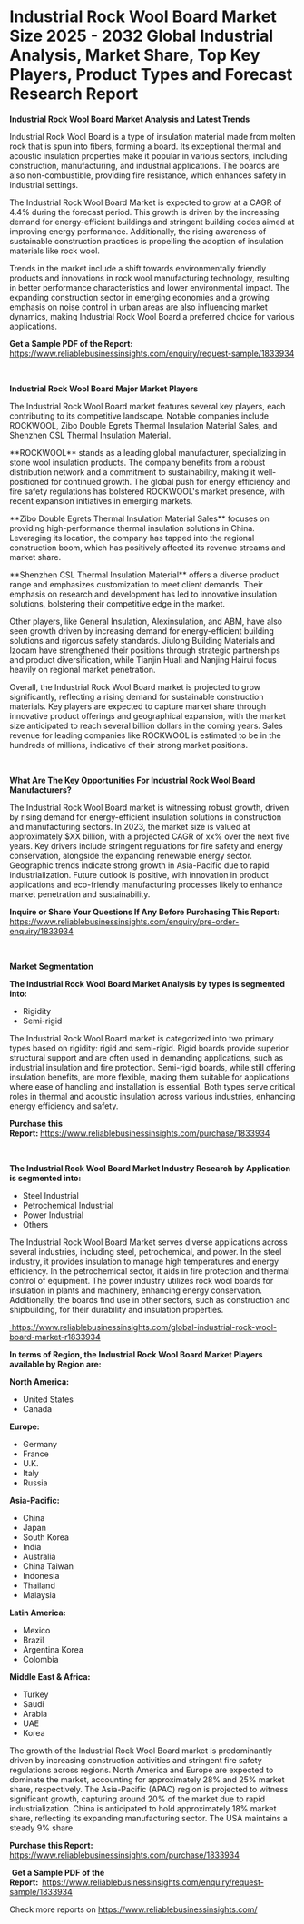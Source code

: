 <p><h1>Industrial Rock Wool Board Market Size 2025 - 2032 Global Industrial Analysis, Market Share, Top Key Players, Product Types and Forecast Research Report</h1></p><p><strong>Industrial Rock Wool Board Market Analysis and Latest Trends</strong></p>
<p><p>Industrial Rock Wool Board is a type of insulation material made from molten rock that is spun into fibers, forming a board. Its exceptional thermal and acoustic insulation properties make it popular in various sectors, including construction, manufacturing, and industrial applications. The boards are also non-combustible, providing fire resistance, which enhances safety in industrial settings.</p><p>The Industrial Rock Wool Board Market is expected to grow at a CAGR of 4.4% during the forecast period. This growth is driven by the increasing demand for energy-efficient buildings and stringent building codes aimed at improving energy performance. Additionally, the rising awareness of sustainable construction practices is propelling the adoption of insulation materials like rock wool. </p><p>Trends in the market include a shift towards environmentally friendly products and innovations in rock wool manufacturing technology, resulting in better performance characteristics and lower environmental impact. The expanding construction sector in emerging economies and a growing emphasis on noise control in urban areas are also influencing market dynamics, making Industrial Rock Wool Board a preferred choice for various applications.</p></p>
<p><strong>Get a Sample PDF of the Report:&nbsp;</strong> <a href="https://www.reliablebusinessinsights.com/enquiry/request-sample/1833934?utm_campaign=3283&utm_medium=2&utm_source=Github&utm_content=ia&utm_term=26032025&utm_id=industrial-rock-wool-board">https://www.reliablebusinessinsights.com/enquiry/request-sample/1833934</a></p>
<p>&nbsp;</p>
<p><strong>Industrial Rock Wool Board Major Market Players</strong></p>
<p><p>The Industrial Rock Wool Board market features several key players, each contributing to its competitive landscape. Notable companies include ROCKWOOL, Zibo Double Egrets Thermal Insulation Material Sales, and Shenzhen CSL Thermal Insulation Material.</p><p>**ROCKWOOL** stands as a leading global manufacturer, specializing in stone wool insulation products. The company benefits from a robust distribution network and a commitment to sustainability, making it well-positioned for continued growth. The global push for energy efficiency and fire safety regulations has bolstered ROCKWOOL's market presence, with recent expansion initiatives in emerging markets.</p><p>**Zibo Double Egrets Thermal Insulation Material Sales** focuses on providing high-performance thermal insulation solutions in China. Leveraging its location, the company has tapped into the regional construction boom, which has positively affected its revenue streams and market share.</p><p>**Shenzhen CSL Thermal Insulation Material** offers a diverse product range and emphasizes customization to meet client demands. Their emphasis on research and development has led to innovative insulation solutions, bolstering their competitive edge in the market.</p><p>Other players, like General Insulation, Alexinsulation, and ABM, have also seen growth driven by increasing demand for energy-efficient building solutions and rigorous safety standards. Jiulong Building Materials and Izocam have strengthened their positions through strategic partnerships and product diversification, while Tianjin Huali and Nanjing Hairui focus heavily on regional market penetration.</p><p>Overall, the Industrial Rock Wool Board market is projected to grow significantly, reflecting a rising demand for sustainable construction materials. Key players are expected to capture market share through innovative product offerings and geographical expansion, with the market size anticipated to reach several billion dollars in the coming years. Sales revenue for leading companies like ROCKWOOL is estimated to be in the hundreds of millions, indicative of their strong market positions.</p></p>
<p>&nbsp;</p>
<p><strong>What Are The Key Opportunities For Industrial Rock Wool Board Manufacturers?</strong></p>
<p><p>The Industrial Rock Wool Board market is witnessing robust growth, driven by rising demand for energy-efficient insulation solutions in construction and manufacturing sectors. In 2023, the market size is valued at approximately $XX billion, with a projected CAGR of xx% over the next five years. Key drivers include stringent regulations for fire safety and energy conservation, alongside the expanding renewable energy sector. Geographic trends indicate strong growth in Asia-Pacific due to rapid industrialization. Future outlook is positive, with innovation in product applications and eco-friendly manufacturing processes likely to enhance market penetration and sustainability.</p></p>
<p><strong>Inquire or Share Your Questions If Any Before Purchasing This Report:</strong> <a href="https://www.reliablebusinessinsights.com/enquiry/pre-order-enquiry/1833934?utm_campaign=3283&utm_medium=2&utm_source=Github&utm_content=ia&utm_term=26032025&utm_id=industrial-rock-wool-board">https://www.reliablebusinessinsights.com/enquiry/pre-order-enquiry/1833934</a></p>
<p>&nbsp;</p>
<p><strong>Market Segmentation</strong></p>
<p><strong>The Industrial Rock Wool Board Market Analysis by types is segmented into:</strong></p>
<p><ul><li>Rigidity</li><li>Semi-rigid</li></ul></p>
<p><p>The Industrial Rock Wool Board market is categorized into two primary types based on rigidity: rigid and semi-rigid. Rigid boards provide superior structural support and are often used in demanding applications, such as industrial insulation and fire protection. Semi-rigid boards, while still offering insulation benefits, are more flexible, making them suitable for applications where ease of handling and installation is essential. Both types serve critical roles in thermal and acoustic insulation across various industries, enhancing energy efficiency and safety.</p></p>
<p><strong>Purchase this Report:&nbsp;</strong><a href="https://www.reliablebusinessinsights.com/purchase/1833934?utm_campaign=3283&utm_medium=2&utm_source=Github&utm_content=ia&utm_term=26032025&utm_id=industrial-rock-wool-board">https://www.reliablebusinessinsights.com/purchase/1833934</a></p>
<p>&nbsp;</p>
<p><strong>The Industrial Rock Wool Board Market Industry Research by Application is segmented into:</strong></p>
<p><ul><li>Steel Industrial</li><li>Petrochemical Industrial</li><li>Power Industrial</li><li>Others</li></ul></p>
<p><p>The Industrial Rock Wool Board Market serves diverse applications across several industries, including steel, petrochemical, and power. In the steel industry, it provides insulation to manage high temperatures and energy efficiency. In the petrochemical sector, it aids in fire protection and thermal control of equipment. The power industry utilizes rock wool boards for insulation in plants and machinery, enhancing energy conservation. Additionally, the boards find use in other sectors, such as construction and shipbuilding, for their durability and insulation properties.</p></p>
<p><a href="https://www.reliablebusinessinsights.com/global-industrial-rock-wool-board-market-r1833934?utm_campaign=3283&utm_medium=2&utm_source=Github&utm_content=ia&utm_term=26032025&utm_id=industrial-rock-wool-board">&nbsp;https://www.reliablebusinessinsights.com/global-industrial-rock-wool-board-market-r1833934</a></p>
<p><strong>In terms of Region, the Industrial Rock Wool Board Market Players available by Region are:</strong></p>
<p>
    <p> <strong> North America: </strong>
        <ul>
            <li>United States</li>
            <li>Canada</li>
        </ul>
        </p> 
    <p> <strong> Europe: </strong>
        <ul>
            <li>Germany</li>
            <li>France</li>
            <li>U.K.</li>
            <li>Italy</li>
            <li>Russia</li>
        </ul>
        </p> 
    <p> <strong> Asia-Pacific: </strong>
        <ul>
            <li>China</li>
            <li>Japan</li>
            <li>South Korea</li>
            <li>India</li>
            <li>Australia</li>
            <li>China Taiwan</li>
            <li>Indonesia</li>
            <li>Thailand</li>
            <li>Malaysia</li>
        </ul>
        </p> 
    <p> <strong> Latin America: </strong>
        <ul>
            <li>Mexico</li>
            <li>Brazil</li>
            <li>Argentina Korea</li>
            <li>Colombia</li>
        </ul>
        </p> 
    <p> <strong> Middle East & Africa: </strong>
        <ul>
            <li>Turkey</li>
            <li>Saudi</li>
            <li>Arabia</li>
            <li>UAE</li>
            <li>Korea</li>
        </ul>
    </p>
    </p>
<p><p>The growth of the Industrial Rock Wool Board market is predominantly driven by increasing construction activities and stringent fire safety regulations across regions. North America and Europe are expected to dominate the market, accounting for approximately 28% and 25% market share, respectively. The Asia-Pacific (APAC) region is projected to witness significant growth, capturing around 20% of the market due to rapid industrialization. China is anticipated to hold approximately 18% market share, reflecting its expanding manufacturing sector. The USA maintains a steady 9% share.</p></p>
<p><strong>Purchase this Report: </strong><a href="https://www.reliablebusinessinsights.com/purchase/1833934?utm_campaign=3283&utm_medium=2&utm_source=Github&utm_content=ia&utm_term=26032025&utm_id=industrial-rock-wool-board">https://www.reliablebusinessinsights.com/purchase/1833934</a></p>
<p>&nbsp;<strong>Get a Sample PDF of the Report:&nbsp;&nbsp;</strong><a href="https://www.reliablebusinessinsights.com/enquiry/request-sample/1833934?utm_campaign=3283&utm_medium=2&utm_source=Github&utm_content=ia&utm_term=26032025&utm_id=industrial-rock-wool-board">https://www.reliablebusinessinsights.com/enquiry/request-sample/1833934</a></p>
<p><strong></strong></p>
<p>Check more reports on <a href="https://www.reliablebusinessinsights.com/?utm_campaign=3283&utm_medium=2&utm_source=Github&utm_content=ia&utm_term=26032025&utm_id=industrial-rock-wool-board">https://www.reliablebusinessinsights.com/</a></p>